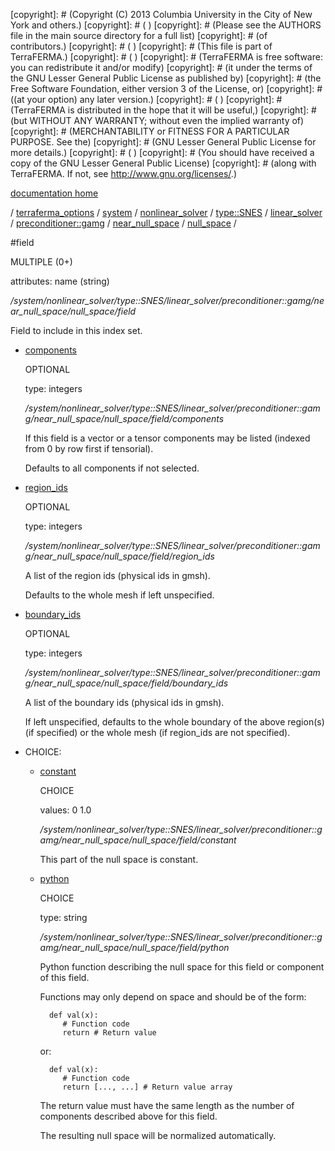 [copyright]: # (Copyright (C) 2013 Columbia University in the City of New York and others.)
[copyright]: # ( )
[copyright]: # (Please see the AUTHORS file in the main source directory for a full list)
[copyright]: # (of contributors.)
[copyright]: # ( )
[copyright]: # (This file is part of TerraFERMA.)
[copyright]: # ( )
[copyright]: # (TerraFERMA is free software: you can redistribute it and/or modify)
[copyright]: # (it under the terms of the GNU Lesser General Public License as published by)
[copyright]: # (the Free Software Foundation, either version 3 of the License, or)
[copyright]: # ((at your option) any later version.)
[copyright]: # ( )
[copyright]: # (TerraFERMA is distributed in the hope that it will be useful,)
[copyright]: # (but WITHOUT ANY WARRANTY; without even the implied warranty of)
[copyright]: # (MERCHANTABILITY or FITNESS FOR A PARTICULAR PURPOSE. See the)
[copyright]: # (GNU Lesser General Public License for more details.)
[copyright]: # ( )
[copyright]: # (You should have received a copy of the GNU Lesser General Public License)
[copyright]: # (along with TerraFERMA. If not, see <http://www.gnu.org/licenses/>.)

[documentation home](https://github.com/terraferma/terraferma/wiki/Documentation)

/ [terraferma_options](../../../../../../../../terraferma_options.md) / [system](../../../../../../../system.md) / [nonlinear_solver](../../../../../../nonlinear_solver.md) / [type::SNES](../../../../../type__SNES.md) / [linear_solver](../../../../linear_solver.md) / [preconditioner::gamg](../../../preconditioner__gamg.md) / [near_null_space](../../near_null_space.md) / [null_space](../null_space.md) /

#field

MULTIPLE (0+) 

attributes: name (string) 

*/system/nonlinear_solver/type::SNES/linear_solver/preconditioner::gamg/near_null_space/null_space/field*

Field to include in this index set.

* [components](field/components.md "child")

    OPTIONAL 

    type: integers

    */system/nonlinear_solver/type::SNES/linear_solver/preconditioner::gamg/near_null_space/null_space/field/components*

    If this field is a vector or a tensor components may be listed (indexed from 0 by row first if tensorial).
    
    Defaults to all components if not selected.

* [region_ids](field/region_ids.md "child")

    OPTIONAL 

    type: integers

    */system/nonlinear_solver/type::SNES/linear_solver/preconditioner::gamg/near_null_space/null_space/field/region_ids*

    A list of the region ids (physical ids in gmsh).
    
    Defaults to the whole mesh if left unspecified.

* [boundary_ids](field/boundary_ids.md "child")

    OPTIONAL 

    type: integers

    */system/nonlinear_solver/type::SNES/linear_solver/preconditioner::gamg/near_null_space/null_space/field/boundary_ids*

    A list of the boundary ids (physical ids in gmsh).
    
    If left unspecified, defaults to the whole boundary of the above region(s) (if specified) or the whole mesh (if region_ids are not specified).

* CHOICE:
    * [constant](field/constant.md "child")

        CHOICE 

        values: 0 1.0

        */system/nonlinear_solver/type::SNES/linear_solver/preconditioner::gamg/near_null_space/null_space/field/constant*

        This part of the null space is constant.

    * [python](field/python.md "child")

        CHOICE 

        type: string

        */system/nonlinear_solver/type::SNES/linear_solver/preconditioner::gamg/near_null_space/null_space/field/python*

        Python function describing the null space for this field or component of this field.
        
        Functions may only depend on space and should be of the form:
        
            def val(x):
               # Function code
               return # Return value
        
        or:
        
            def val(x):
               # Function code
               return [..., ...] # Return value array
        
        The return value must have the same length as the number of components described above for this field.
        
        The resulting null space will be normalized automatically.

[autogenerated]: # (This file was automatically generated from the schema file:/home/cwilson/repos/github/TerraFERMA/TerraFERMA/buckettools/schemas/solvers.rng.)

